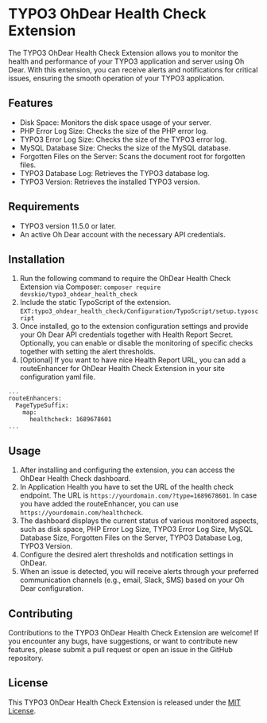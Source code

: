# TYPO3 OhDear Health Check Extension

The TYPO3 OhDear Health Check Extension allows you to monitor the health and performance of your TYPO3 application and server using Oh Dear. With this extension, you can receive alerts and notifications for critical issues, ensuring the smooth operation of your TYPO3 application.

## Features

- Disk Space: Monitors the disk space usage of your server.
- PHP Error Log Size: Checks the size of the PHP error log.
- TYPO3 Error Log Size: Checks the size of the TYPO3 error log.
- MySQL Database Size: Checks the size of the MySQL database.
- Forgotten Files on the Server: Scans the document root for forgotten files.
- TYPO3 Database Log: Retrieves the TYPO3 database log.
- TYPO3 Version: Retrieves the installed TYPO3 version.

## Requirements

- TYPO3 version 11.5.0 or later.
- An active Oh Dear account with the necessary API credentials.

## Installation

1. Run the following command to require the OhDear Health Check Extension via Composer: `composer require devskio/typo3_ohdear_health_check`
2. Include the static TypoScript of the extension. `EXT:typo3_ohdear_health_check/Configuration/TypoScript/setup.typoscript`
3. Once installed, go to the extension configuration settings and provide your Oh Dear API credentials together with Health Report Secret. Optionally, you can enable or disable the monitoring of specific checks together with setting the alert thresholds.
4. [Optional] If you want to have nice Health Report URL, you can add a routeEnhancer for OhDear Health Check Extension in your site configuration yaml file.
```
...
routeEnhancers:
  PageTypeSuffix:
    map:
      healthcheck: 1689678601
...
```

## Usage

1. After installing and configuring the extension, you can access the OhDear Health Check dashboard.
2. In Application Health you have to set the URL of the health check endpoint. The URL is `https://yourdomain.com/?type=1689678601`. In case you have added the routeEnhancer, you can use `https://yourdomain.com/healthcheck`.
3. The dashboard displays the current status of various monitored aspects, such as disk space, PHP Error Log Size, TYPO3 Error Log Size, MySQL Database Size, Forgotten Files on the Server, TYPO3 Database Log, TYPO3 Version.
4. Configure the desired alert thresholds and notification settings in OhDear.
5. When an issue is detected, you will receive alerts through your preferred communication channels (e.g., email, Slack, SMS) based on your Oh Dear configuration.

## Contributing

Contributions to the TYPO3 OhDear Health Check Extension are welcome! If you encounter any bugs, have suggestions, or want to contribute new features, please submit a pull request or open an issue in the GitHub repository.

## License

This TYPO3 OhDear Health Check Extension is released under the [MIT License](LICENSE).

